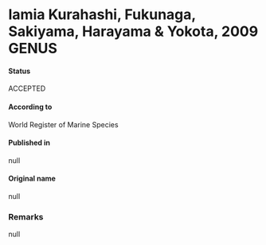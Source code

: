 Iamia Kurahashi, Fukunaga, Sakiyama, Harayama & Yokota, 2009 GENUS
=======

#### Status
ACCEPTED

#### According to
World Register of Marine Species

#### Published in
null

#### Original name
null

### Remarks
null